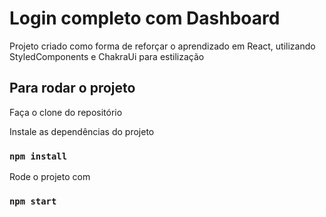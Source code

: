 # Login completo com Dashboard

Projeto criado como forma de reforçar o aprendizado em React, utilizando StyledComponents e ChakraUi para estilização

## Para rodar o projeto
Faça o clone do repositório

Instale as dependências do projeto
### `npm install`

Rode o projeto com
### `npm start`
